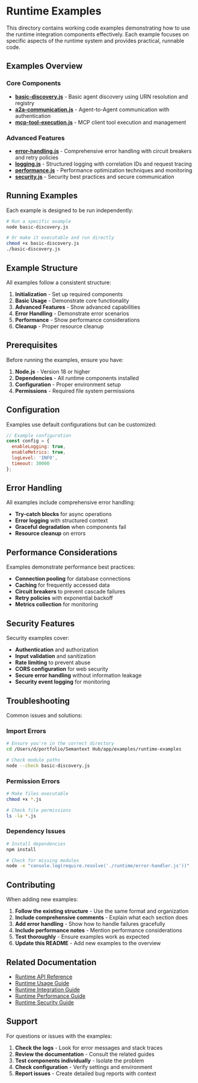 # Runtime Examples

This directory contains working code examples demonstrating how to use the runtime integration components effectively. Each example focuses on specific aspects of the runtime system and provides practical, runnable code.

## Examples Overview

### Core Components

- **[basic-discovery.js](./basic-discovery.js)** - Basic agent discovery using URN resolution and registry
- **[a2a-communication.js](./a2a-communication.js)** - Agent-to-Agent communication with authentication
- **[mcp-tool-execution.js](./mcp-tool-execution.js)** - MCP client tool execution and management

### Advanced Features

- **[error-handling.js](./error-handling.js)** - Comprehensive error handling with circuit breakers and retry policies
- **[logging.js](./logging.js)** - Structured logging with correlation IDs and request tracing
- **[performance.js](./performance.js)** - Performance optimization techniques and monitoring
- **[security.js](./security.js)** - Security best practices and secure communication

## Running Examples

Each example is designed to be run independently:

```bash
# Run a specific example
node basic-discovery.js

# Or make it executable and run directly
chmod +x basic-discovery.js
./basic-discovery.js
```

## Example Structure

All examples follow a consistent structure:

1. **Initialization** - Set up required components
2. **Basic Usage** - Demonstrate core functionality
3. **Advanced Features** - Show advanced capabilities
4. **Error Handling** - Demonstrate error scenarios
5. **Performance** - Show performance considerations
6. **Cleanup** - Proper resource cleanup

## Prerequisites

Before running the examples, ensure you have:

1. **Node.js** - Version 18 or higher
2. **Dependencies** - All runtime components installed
3. **Configuration** - Proper environment setup
4. **Permissions** - Required file system permissions

## Configuration

Examples use default configurations but can be customized:

```javascript
// Example configuration
const config = {
  enableLogging: true,
  enableMetrics: true,
  logLevel: 'INFO',
  timeout: 30000
};
```

## Error Handling

All examples include comprehensive error handling:

- **Try-catch blocks** for async operations
- **Error logging** with structured context
- **Graceful degradation** when components fail
- **Resource cleanup** on errors

## Performance Considerations

Examples demonstrate performance best practices:

- **Connection pooling** for database connections
- **Caching** for frequently accessed data
- **Circuit breakers** to prevent cascade failures
- **Retry policies** with exponential backoff
- **Metrics collection** for monitoring

## Security Features

Security examples cover:

- **Authentication** and authorization
- **Input validation** and sanitization
- **Rate limiting** to prevent abuse
- **CORS configuration** for web security
- **Secure error handling** without information leakage
- **Security event logging** for monitoring

## Troubleshooting

Common issues and solutions:

### Import Errors
```bash
# Ensure you're in the correct directory
cd /Users/d/portfolio/Semantext Hub/app/examples/runtime-examples

# Check module paths
node --check basic-discovery.js
```

### Permission Errors
```bash
# Make files executable
chmod +x *.js

# Check file permissions
ls -la *.js
```

### Dependency Issues
```bash
# Install dependencies
npm install

# Check for missing modules
node -e "console.log(require.resolve('./runtime/error-handler.js'))"
```

## Contributing

When adding new examples:

1. **Follow the existing structure** - Use the same format and organization
2. **Include comprehensive comments** - Explain what each section does
3. **Add error handling** - Show how to handle failures gracefully
4. **Include performance notes** - Mention performance considerations
5. **Test thoroughly** - Ensure examples work as expected
6. **Update this README** - Add new examples to the overview

## Related Documentation

- [Runtime API Reference](../docs/runtime-api-reference.md)
- [Runtime Usage Guide](../docs/runtime-usage-guide.md)
- [Runtime Integration Guide](../docs/runtime-integration-guide.md)
- [Runtime Performance Guide](../docs/runtime-performance-guide.md)
- [Runtime Security Guide](../docs/runtime-security-guide.md)

## Support

For questions or issues with the examples:

1. **Check the logs** - Look for error messages and stack traces
2. **Review the documentation** - Consult the related guides
3. **Test components individually** - Isolate the problem
4. **Check configuration** - Verify settings and environment
5. **Report issues** - Create detailed bug reports with context
